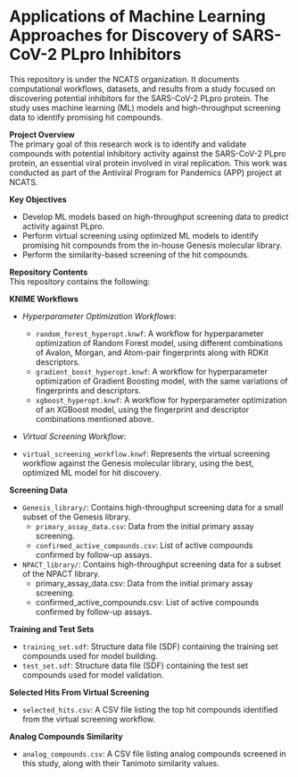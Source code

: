 # Applications of Machine Learning Approaches for Discovery of SARS-CoV-2 PLpro Inhibitors
This repository is under the NCATS organization. It documents computational workflows, datasets, and results from a study focused on discovering potential inhibitors for the SARS-CoV-2 PLpro protein. The study uses machine learning (ML) models and high-throughput screening data to identify promising hit compounds.

**Project Overview**  
The primary goal of this research work is to identify and validate compounds with potential inhibitory activity against the SARS-CoV-2 PLpro protein, an essential viral protein involved in viral replication. This work was conducted as part of the Antiviral Program for Pandemics (APP) project at NCATS.  

**Key Objectives**  
- Develop ML models based on high-throughput screening data to predict activity against PLpro.
- Perform virtual screening using optimized ML models to identify promising hit compounds from the in-house Genesis molecular library.
- Perform the similarity-based screening of the hit compounds.

**Repository Contents**  
This repository contains the following:

**KNIME Workflows**  
- _Hyperparameter Optimization Workflows_:
  - `random_forest_hyperopt.knwf`: A workflow for hyperparameter optimization of Random Forest model, using different combinations of Avalon, Morgan, and Atom-pair fingerprints along with RDKit descriptors.
  - `gradient_boost_hyperopt.knwf`: A workflow for hyperparameter optimization of Gradient Boosting model, with the same variations of fingerprints and descriptors.
  - `xgboost_hyperopt.knwf`: A workflow for hyperparameter optimization of an XGBoost model, using the fingerprint and descriptor combinations mentioned above.
    
- _Virtual Screening Workflow_:    
 - `virtual_screening_workflow.knwf`: Represents the virtual screening workflow against the Genesis molecular library, using the best, optimized ML model for hit discovery.

**Screening Data**  
- `Genesis_library/`: Contains high-throughput screening data for a small subset of the Genesis library.  
  - `primary_assay_data.csv`: Data from the initial primary assay screening.
  - `confirmed_active_compounds.csv`: List of active compounds confirmed by follow-up assays.
- `NPACT_library/`: Contains high-throughput screening data for a subset of the NPACT library.
  - primary_assay_data.csv: Data from the initial primary assay screening.
  - confirmed_active_compounds.csv: List of active compounds confirmed by follow-up assays.

**Training and Test Sets**  
- `training_set.sdf`: Structure data file (SDF) containing the training set compounds used for model building.
- `test_set.sdf`: Structure data file (SDF) containing the test set compounds used for model validation.

**Selected Hits From Virtual Screening**
- `selected_hits.csv`: A CSV file listing the top hit compounds identified from the virtual screening workflow.

**Analog Compounds Similarity**  
- `analog_compounds.csv`: A CSV file listing analog compounds screened in this study, along with their Tanimoto similarity values.
